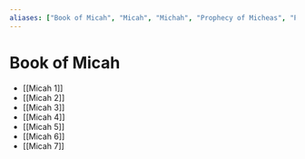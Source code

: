 ```yaml
---
aliases: ["Book of Micah", "Micah", "Michah", "Prophecy of Micheas", "Prophetia Michaeae", "Μιχαίας", "מיכה"]
---
```



# Book of Micah
- [[Micah 1]]
- [[Micah 2]]
- [[Micah 3]]
- [[Micah 4]]
- [[Micah 5]]
- [[Micah 6]]
- [[Micah 7]]

